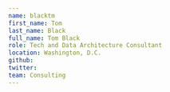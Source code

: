 ```yaml
---
name: blacktm
first_name: Tom
last_name: Black
full_name: Tom Black
role: Tech and Data Architecture Consultant
location: Washington, D.C.
github:
twitter:
team: Consulting
---
```

